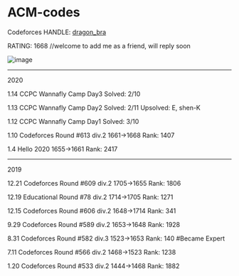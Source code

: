 # ACM-codes

Codeforces HANDLE: [dragon_bra](https://codeforces.com/profile/dragon_bra) 

RATING: 1668  //welcome to add me as a friend, will reply soon

![image](https://github.com/dragonbra/acm-codes/blob/master/Codeforces/Ratings/Rd.613.png)

---

2020

1.14 CCPC Wannafly Camp Day3    Solved: 2/10

1.13 CCPC Wannafly Camp Day2    Solved: 2/11    Upsolved: E, shen-K

1.12 CCPC Wannafly Camp Day1    Solved: 3/10

1.10 Codeforces Round #613 div.2    1661→1668   Rank: 1407

1.4 Hello 2020                      1655→1661   Rank: 2417

---

2019

12.21 Codeforces Round #609 div.2   1705→1655   Rank: 1806

12.19 Educational Round #78 div.2   1714→1705   Rank: 1271

12.15 Codeforces Round #606 div.2	1648→1714	Rank: 341

9.29 Codeforces Round #589 div.2	1653→1648	Rank: 1928

8.31 Codeforces Round #582 div.3	1523→1653	Rank: 140	#Became Expert

7.11 Codeforces Round #566 div.2	1468→1523	Rank: 1238

1.20 Codeforces Round #533 div.2	1444→1468	Rank: 1882